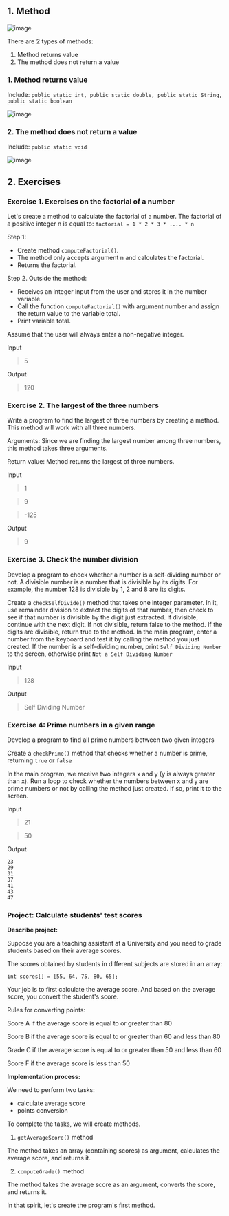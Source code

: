 ## 1. Method

![image](https://github.com/CUNGVANTHANG/JAVA-CORE/assets/96326479/759643f3-f2fe-4eb9-978c-7c1e45f05502)

There are 2 types of methods:

1. Method returns value
2. The method does not return a value

### 1. Method returns value

Include: `public static int, public static double, public static String, public static boolean`

![image](https://github.com/CUNGVANTHANG/JAVA-CORE/assets/96326479/6868b368-6458-42c6-92ec-e4c95f579f72)


### 2. The method does not return a value

Include: `public static void`

![image](https://github.com/CUNGVANTHANG/JAVA-CORE/assets/96326479/5765671f-5b5b-4093-9aaa-e17a824c2da2)


## 2. Exercises
### Exercise 1. Exercises on the factorial of a number
Let's create a method to calculate the factorial of a number. The factorial of a positive integer n is equal to:
`factorial = 1 * 2 * 3 * .... * n`

Step 1:

- Create method `computeFactorial()`.
- The method only accepts argument n and calculates the factorial.
- Returns the factorial.
  
Step 2. Outside the method:
- Receives an integer input from the user and stores it in the number variable.
- Call the function `computeFactorial()` with argument number and assign the return value to the variable total.
- Print variable total.

Assume that the user will always enter a non-negative integer.

Input

> 5

Output

> 120

### Exercise 2. The largest of the three numbers

Write a program to find the largest of three numbers by creating a method. This method will work with all three numbers.

Arguments: Since we are finding the largest number among three numbers, this method takes three arguments.

Return value: Method returns the largest of three numbers.

Input

> 1

> 9

> -125

Output

> 9

### Exercise 3. Check the number division
Develop a program to check whether a number is a self-dividing number or not. A divisible number is a number that is divisible by its digits. For example, the number 128 is divisible by 1, 2 and 8 are its digits.

Create a `checkSelfDivide()` method that takes one integer parameter. In it, use remainder division to extract the digits of that number, then check to see if that number is divisible by the digit just extracted. If divisible, continue with the next digit. If not divisible, return false to the method. If the digits are divisible, return true to the method.
In the main program, enter a number from the keyboard and test it by calling the method you just created. If the number is a self-dividing number, print `Self Dividing Number` to the screen, otherwise print `Not a Self Dividing Number`

Input

> 128

Output

> Self Dividing Number

### Exercise 4: Prime numbers in a given range
Develop a program to find all prime numbers between two given integers

Create a `checkPrime()` method that checks whether a number is prime, returning `true` or `false`

In the main program, we receive two integers x and y (y is always greater than x). Run a loop to check whether the numbers between x and y are prime numbers or not by calling the method just created. If so, print it to the screen.

Input

> 21

> 50

Output

```
23
29
31
37
41
43
47
```

### Project: Calculate students' test scores
**Describe project:**

Suppose you are a teaching assistant at a University and you need to grade students based on their average scores.

The scores obtained by students in different subjects are stored in an array:

```int scores[] = [55, 64, 75, 80, 65];```

Your job is to first calculate the average score. And based on the average score, you convert the student's score.

Rules for converting points:

Score A if the average score is equal to or greater than 80

Score B if the average score is equal to or greater than 60 and less than 80

Grade C if the average score is equal to or greater than 50 and less than 60

Score F if the average score is less than 50

**Implementation process:**

We need to perform two tasks:

- calculate average score
- points conversion
  
To complete the tasks, we will create methods.

1. `getAverageScore()` method

The method takes an array (containing scores) as argument, calculates the average score, and returns it.

2. `computeGrade()` method

The method takes the average score as an argument, converts the score, and returns it.

In that spirit, let's create the program's first method.
